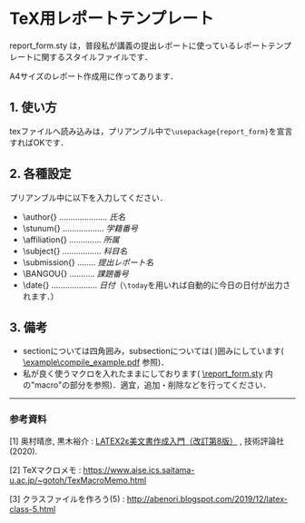 # TeX用レポートテンプレート

report_form.sty は，普段私が講義の提出レポートに使っているレポートテンプレートに関するスタイルファイルです．

A4サイズのレポート作成用に作ってあります．

## 1. 使い方

texファイルへ読み込みは，プリアンブル中で`\usepackage{report_form}`を宣言すればOKです．


## 2. 各種設定

プリアンブル中に以下を入力してください．

- \author{} ..................... *氏名*
- \stunum{} .................. *学籍番号*
- \affiliation{} .............. *所属*
- \subject{} ................. *科目名*
- \submission{} ........ *提出レポート名*
- \BANGOU{} ........... *課題番号*
- \date{} .................... *日付*（`\today`を用いれば自動的に今日の日付が出力されます．）


## 3. 備考
- sectionについては四角囲み，subsectionについては( )囲みにしています( [\example\compile_example.pdf](https://github.com/Loschmidt-constant/TeX_report-template/tree/main/example/compile_example.pdf) 参照)．
- 私が良く使うマクロを入れたままにしております( [\report_form.sty](https://github.com/Loschmidt-constant/TeX_report-template/blob/main/report_form.sty) 内の"macro"の部分を参照)．適宜，追加・削除などを行ってください．

***
### 参考資料  
[1] 奥村晴彦, 黒木裕介 : [LATEX2ε美文書作成入門（改訂第8版）](https://amzn.to/3F1WpcB) , 技術評論社 (2020).

[2] TeXマクロメモ :  https://www.aise.ics.saitama-u.ac.jp/~gotoh/TexMacroMemo.html

[3] クラスファイルを作ろう(5) : http://abenori.blogspot.com/2019/12/latex-class-5.html
